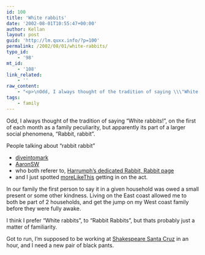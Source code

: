 ```yaml
---
id: 100
title: 'White rabbits'
date: '2002-08-01T10:55:47+00:00'
author: Kellan
layout: post
guid: 'http://lm.quxx.info/?p=100'
permalink: /2002/08/01/white-rabbits/
typo_id:
    - '98'
mt_id:
    - '108'
link_related:
    - ''
raw_content:
    - "<p>\nOdd, I always thought of the tradition of saying \\\"White rabbits!\\\", on the first of each month as a family peculiarity, but apparently its part of a larger social phenomena, \\\"Rabbit, rabbit\\\".\n</p>\n<p>\nPeople talking about \\\"rabbit rabbit\\\"\n<ul>\n<li><a href=\\\"http://diveintomark.org/archives/2002/08/01.html#rabbits\\\">diveintomark</a>\n<li><a href=\\\"http://www.aaronsw.com/weblog/000457\\\">AaronSW</a>\n<li>who both referer to, <a href=\\\"http://www.harrumph.com/rabbit/\\\">Harrumph\\'s dedicated Rabbit, Rabbit page</a>\n<li>and I just spotted <a href=\\\"http://www.whump.com/moreLikeThis/link/02991\\\">moreLikeThis</a> getting in on the act.\n</ul>\n</p>\n<p>\nIn our family the first person to say it in a given household was owed a small present or some other kindness.  Living on the East coast allowed me to both be part of 2 households, and get the jump on my West coast family before they were fully awake.\n</p>\n<p>\nI think I prefer \\\"White rabbits\\\", to \\\"Rabbit Rabbits\\\", but thats probably just a matter of familiarity.\n</p>\n<p>\nGot to run, I\\'m supposed to be working at <a href=\\\"http://www.shakespearesantacruz.org\\\">Shakespeare Santa Cruz</a> in an hour, and I need  a new pair of black pants.\n</p>"
tags:
    - family
---
```


Odd, I always thought of the tradition of saying “White rabbits!”, on the first of each month as a family peculiarity, but apparently its part of a larger social phenomena, “Rabbit, rabbit”.

People talking about “rabbit rabbit”

- [diveintomark](http://diveintomark.org/archives/2002/08/01.html#rabbits)
- [AaronSW](http://www.aaronsw.com/weblog/000457)
- who both referer to, [Harrumph’s dedicated Rabbit, Rabbit page](http://www.harrumph.com/rabbit/)
- and I just spotted [moreLikeThis](http://www.whump.com/moreLikeThis/link/02991) getting in on the act.

In our family the first person to say it in a given household was owed a small present or some other kindness. Living on the East coast allowed me to both be part of 2 households, and get the jump on my West coast family before they were fully awake.

I think I prefer “White rabbits”, to “Rabbit Rabbits”, but thats probably just a matter of familiarity.

Got to run, I’m supposed to be working at [Shakespeare Santa Cruz](http://www.shakespearesantacruz.org) in an hour, and I need a new pair of black pants.